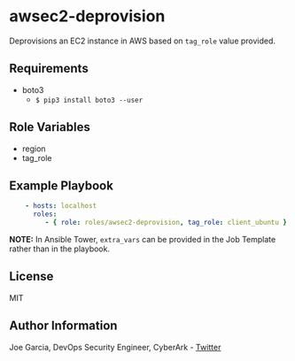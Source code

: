 awsec2-deprovision
=========

Deprovisions an EC2 instance in AWS based on `tag_role` value provided.

Requirements
------------

* boto3
  * `$ pip3 install boto3 --user`

Role Variables
--------------

* region
* tag_role

Example Playbook
----------------

```yaml
    - hosts: localhost
      roles:
         - { role: roles/awsec2-deprovision, tag_role: client_ubuntu }
```

**NOTE:** In Ansible Tower, `extra_vars` can be provided in the Job Template rather than in the playbook.

License
-------

MIT

Author Information
------------------

Joe Garcia, DevOps Security Engineer, CyberArk - [Twitter](https://twitter.com/Joe_Garcia)
